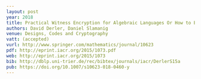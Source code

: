 ```yaml
---
layout: post
year: 2018
title: Practical Witness Encryption for Algebraic Languages Or How to Encrypt Under Groth-Sahai Proofs
authors: David Derler, Daniel Slamanig
venue: Designs, Codes and Cryptography
vatt: (accepted)
vurl: http://www.springer.com/mathematics/journal/10623
pdf: http://eprint.iacr.org/2015/1073.pdf
web: http://eprint.iacr.org/2015/1073
bib: http://dblp.uni-trier.de/rec/bibtex/journals/iacr/DerlerS15a
pub: https://doi.org/10.1007/s10623-018-0460-y
---
```


